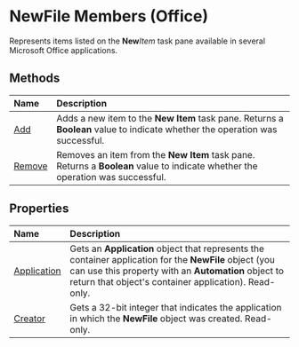 
# NewFile Members (Office)
Represents items listed on the  **New**_Item_ task pane available in several Microsoft Office applications.

## Methods



|**Name**|**Description**|
|:-----|:-----|
| [Add](094e4093-fc2d-beaa-4a63-b3ad88557907.md)|Adds a new item to the  **New Item** task pane. Returns a **Boolean** value to indicate whether the operation was successful.|
| [Remove](1954580b-3c8b-3e4b-0884-8d32932fbf58.md)|Removes an item from the  **New Item** task pane. Returns a **Boolean** value to indicate whether the operation was successful.|

## Properties



|**Name**|**Description**|
|:-----|:-----|
| [Application](3ef429d3-12a6-cc81-4e31-72e496bba2c6.md)|Gets an  **Application** object that represents the container application for the **NewFile** object (you can use this property with an **Automation** object to return that object's container application). Read-only.|
| [Creator](86305588-d165-f72d-c38b-5bf5449810ef.md)|Gets a 32-bit integer that indicates the application in which the  **NewFile** object was created. Read-only.|
